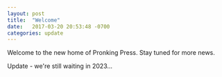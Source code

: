 ```yaml
---
layout: post
title:  "Welcome"
date:   2017-03-20 20:53:48 -0700
categories: update
---
```


Welcome to the new home of Pronking Press.
Stay tuned for more news.

Update - we're still waiting in 2023...
